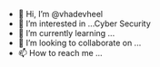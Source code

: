 - 👋 Hi, I’m @vhadevheel
- 👀 I’m interested in ...Cyber Security
- 🌱 I’m currently learning ...
- 💞️ I’m looking to collaborate on ...
- 📫 How to reach me ...

<!---
vhadevheel/vhadevheel is a ✨ special ✨ repository because its `README.md` (this file) appears on your GitHub profile.
You can click the Preview link to take a look at your changes.
--->
